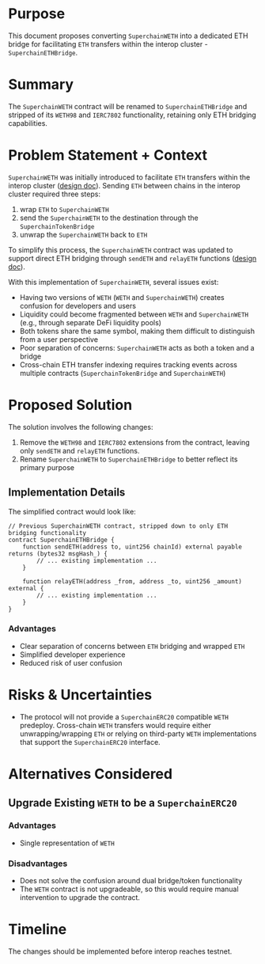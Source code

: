 # Purpose

This document proposes converting `SuperchainWETH` into a dedicated ETH bridge for facilitating `ETH` transfers within the interop cluster - `SuperchainETHBridge`.

# Summary

The `SuperchainWETH` contract will be renamed to `SuperchainETHBridge` and stripped of its `WETH98` and `IERC7802` functionality, retaining only ETH bridging capabilities.

# Problem Statement + Context

`SuperchainWETH` was initially introduced to facilitate `ETH` transfers within the interop cluster ([design doc](./interoperable-ether.md)). Sending `ETH` between chains in the interop cluster required three steps:
1. wrap `ETH` to `SuperchainWETH`
2. send the `SuperchainWETH` to the destination through the `SuperchainTokenBridge`
3. unwrap the `SuperchainWETH` back to `ETH`

To simplify this process, the `SuperchainWETH` contract was updated to support direct ETH bridging through `sendETH` and `relayETH` functions ([design doc](./interoperable-ether-transfers.md)).

With this implementation of `SuperchainWETH`, several issues exist:

- Having two versions of `WETH` (`WETH` and `SuperchainWETH`) creates confusion for developers and users
- Liquidity could become fragmented between `WETH` and `SuperchainWETH` (e.g., through separate DeFi liquidity pools)
- Both tokens share the same symbol, making them difficult to distinguish from a user perspective
- Poor separation of concerns: `SuperchainWETH` acts as both a token and a bridge
- Cross-chain ETH transfer indexing requires tracking events across multiple contracts (`SuperchainTokenBridge` and `SuperchainWETH`)

# Proposed Solution

The solution involves the following changes:

1. Remove the `WETH98` and `IERC7802` extensions from the contract, leaving only `sendETH` and `relayETH` functions.
2. Rename `SuperchainWETH` to `SuperchainETHBridge` to better reflect its primary purpose

## Implementation Details

The simplified contract would look like:

```solidity:contracts/SuperchainETHBridge.sol
// Previous SuperchainWETH contract, stripped down to only ETH bridging functionality
contract SuperchainETHBridge {
    function sendETH(address to, uint256 chainId) external payable returns (bytes32 msgHash_) {
        // ... existing implementation ...
    }

    function relayETH(address _from, address _to, uint256 _amount) external {
        // ... existing implementation ...
    }
}
```

### Advantages

- Clear separation of concerns between `ETH` bridging and wrapped `ETH`
- Simplified developer experience
- Reduced risk of user confusion

# Risks & Uncertainties

- The protocol will not provide a `SuperchainERC20` compatible `WETH` predeploy. Cross-chain `WETH` transfers would require either unwrapping/wrapping `ETH` or relying on third-party `WETH` implementations that support the `SuperchainERC20` interface.

# Alternatives Considered

## Upgrade Existing `WETH` to be a `SuperchainERC20`

### Advantages
- Single representation of `WETH`

### Disadvantages
- Does not solve the confusion around dual bridge/token functionality
- The `WETH` contract is not upgradeable, so this would require manual intervention to upgrade the contract.

# Timeline

The changes should be implemented before interop reaches testnet.